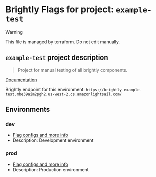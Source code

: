 # Brightly Flags for project: `example-test`
> [!WARNING]
> This file is managed by terraform. Do not edit manually.

## `example-test` project description

> Project for manual testing of all brightly components.


[Documentation](https://github.com/brightlyorg/brightly/wiki)


Brightly endpoint for this environment: `https://brightly-example-test.mbe39aim2pgh2.us-west-2.cs.amazonlightsail.com/`

## Environments
### dev
* [Flag configs and more info](project/environments/dev)
* Description: Development environment
### prod
* [Flag configs and more info](project/environments/prod)
* Description: Production environment

